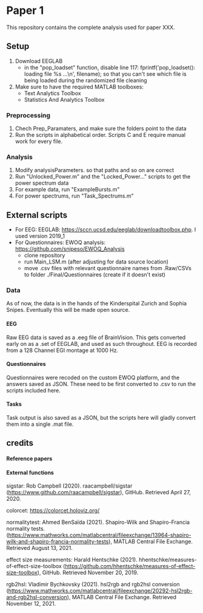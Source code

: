 # Paper 1
This repository contains the complete analysis used for paper XXX.
 

## Setup
1. Download EEGLAB
    - in the "pop_loadset" function, disable line 117:  fprintf('pop_loadset(): loading file %s ...\n', filename); so that you can't see which file is being loaded during the randomized file cleaning
2. Make sure to have the required MATLAB toolboxes: 
    - Text Analytics Toolbox
    - Statistics And Analytics Toolbox

### Preprocessing
1. Chech Prep_Paramaters, and make sure the folders point to the data
2. Run the scripts in alphabetical order. Scripts C and E require manual work for every file.

### Analysis
1. Modify analysisParameters. so that paths and so on are correct
2. Run "Unlocked_Power.m" and the "Locked_Power..." scripts to get the power spectrum data
3. For example data, run "ExampleBursts.m"
4. For power spectrums, run "Task_Spectrums.m"


## External scripts

- For EEG: EEGLAB: https://sccn.ucsd.edu/eeglab/downloadtoolbox.php. I used version 2019_1
- For Questionnaires: EWOQ analysis: https://github.com/snipeso/EWOQ_Analysis 
    - clone repository
    - run Main_LSM.m (after adjusting for data source location)
    - move .csv files with relevant questionnaire names from .Raw/CSVs to folder ./Final/Questionnaires (create if it doesn't exist)

### Data
As of now, the data is in the hands of the Kinderspital Zurich and Sophia Snipes. Eventually this will be made open source.

#### EEG
Raw EEG data is saved as a .eeg file of BrainVision. This gets converted early on as a .set of EEGLAB, and used as such throughout. 
EEG is recorded from a 128 Channel EGI montage at 1000 Hz. 

#### Questionnaires
Questionnaires were recoded on the custom EWOQ platform, and the answers saved as JSON. These need to be first converted to .csv to run the scripts included here.

#### Tasks
Task output is also saved as a JSON, but the scripts here will gladly convert them into a single .mat file.


## credits

#### Reference papers

#### External functions
 sigstar: Rob Campbell (2020). raacampbell/sigstar (https://www.github.com/raacampbell/sigstar), GitHub. Retrieved April 27, 2020.

 colorcet: https://colorcet.holoviz.org/ 

 normalitytest: Ahmed BenSaïda (2021). Shapiro-Wilk and Shapiro-Francia normality tests. (https://www.mathworks.com/matlabcentral/fileexchange/13964-shapiro-wilk-and-shapiro-francia-normality-tests), MATLAB Central File Exchange. Retrieved August 13, 2021.

 effect size measurements: Harald Hentschke (2021). hhentschke/measures-of-effect-size-toolbox (https://github.com/hhentschke/measures-of-effect-size-toolbox), GitHub. Retrieved November 20, 2019.

 rgb2hsl: Vladimir Bychkovsky (2021). hsl2rgb and rgb2hsl conversion (https://www.mathworks.com/matlabcentral/fileexchange/20292-hsl2rgb-and-rgb2hsl-conversion), MATLAB Central File Exchange. Retrieved November 12, 2021.